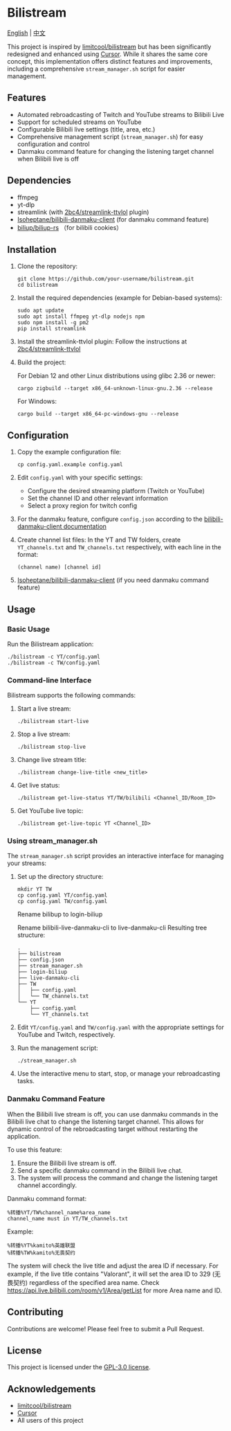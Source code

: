 # Bilistream

[English](README.md) | [中文](README.zh_CN.md)

This project is inspired by [limitcool/bilistream](https://github.com/limitcool/bilistream) but has been significantly redesigned and enhanced using [Cursor](https://www.cursor.com/). While it shares the same core concept, this implementation offers distinct features and improvements, including a comprehensive `stream_manager.sh` script for easier management.

## Features

- Automated rebroadcasting of Twitch and YouTube streams to Bilibili Live
- Support for scheduled streams on YouTube
- Configurable Bilibili live settings (title, area, etc.)
- Comprehensive management script (`stream_manager.sh`) for easy configuration and control
- Danmaku command feature for changing the listening target channel when Bilibili live is off

## Dependencies

- ffmpeg
- yt-dlp
- streamlink (with [2bc4/streamlink-ttvlol](https://github.com/2bc4/streamlink-ttvlol) plugin)
- [Isoheptane/bilibili-danmaku-client](https://github.com/Isoheptane/bilibili-live-danmaku-cli) (for danmaku command feature)
- [biliup/biliup-rs](https://github.com/biliup/biliup-rs) （for bilibili cookies）

## Installation

1. Clone the repository:

   ```
   git clone https://github.com/your-username/bilistream.git
   cd bilistream
   ```
2. Install the required dependencies (example for Debian-based systems):

   ```
   sudo apt update
   sudo apt install ffmpeg yt-dlp nodejs npm
   sudo npm install -g pm2
   pip install streamlink
   ```
3. Install the streamlink-ttvlol plugin:
   Follow the instructions at [2bc4/streamlink-ttvlol](https://github.com/2bc4/streamlink-ttvlol)
4. Build the project:

   For Debian 12 and other Linux distributions using glibc 2.36 or newer:

   ```
   cargo zigbuild --target x86_64-unknown-linux-gnu.2.36 --release
   ```

   For Windows:

   ```
   cargo build --target x86_64-pc-windows-gnu --release
   ```

## Configuration

1. Copy the example configuration file:

   ```
   cp config.yaml.example config.yaml
   ```
2. Edit `config.yaml` with your specific settings:

   - Configure the desired streaming platform (Twitch or YouTube)
   - Set the channel ID and other relevant information
   - Select a proxy region for twitch config
3. For the danmaku feature, configure `config.json` according to the [bilibili-danmaku-client documentation](https://github.com/Isoheptane/bilibili-live-danmaku-cli)
4. Create channel list files:
   In the YT and TW folders, create `YT_channels.txt` and `TW_channels.txt` respectively, with each line in the format:

   ```
   (channel name) [channel id]
   ```
5. [Isoheptane/bilibili-danmaku-client](https://github.com/Isoheptane/bilibili-live-danmaku-cli) (if you need danmaku command feature)

## Usage

### Basic Usage

Run the Bilistream application:

```
./bilistream -c YT/config.yaml
./bilistream -c TW/config.yaml
```

### Command-line Interface

Bilistream supports the following commands:

1. Start a live stream:

   ```
   ./bilistream start-live
   ```
2. Stop a live stream:

   ```
   ./bilistream stop-live
   ```
3. Change live stream title:

   ```
   ./bilistream change-live-title <new_title>
   ```
4. Get live status:

   ```
   ./bilistream get-live-status YT/TW/bilibili <Channel_ID/Room_ID>
   ```
5. Get YouTube live topic:

   ```
   ./bilistream get-live-topic YT <Channel_ID>
   ```

### Using stream_manager.sh

The `stream_manager.sh` script provides an interactive interface for managing your streams:

1. Set up the directory structure:

   ```
   mkdir YT TW
   cp config.yaml YT/config.yaml
   cp config.yaml TW/config.yaml
   ```

   Rename bilibup to login-biliup

   Rename bilibili-live-danmaku-cli to live-danmaku-cli
   Resulting tree structure:

   ```
   .
   ├── bilistream
   ├── config.json
   ├── stream_manager.sh
   ├── login-biliup
   ├── live-danmaku-cli
   ├── TW
   │   ├── config.yaml
   │   └── TW_channels.txt
   └── YT
       ├── config.yaml
       └── YT_channels.txt
   ```
2. Edit `YT/config.yaml` and `TW/config.yaml` with the appropriate settings for YouTube and Twitch, respectively.
3. Run the management script:

   ```
   ./stream_manager.sh
   ```
4. Use the interactive menu to start, stop, or manage your rebroadcasting tasks.

### Danmaku Command Feature

When the Bilibili live stream is off, you can use danmaku commands in the Bilibili live chat to change the listening target channel. This allows for dynamic control of the rebroadcasting target without restarting the application.

To use this feature:

1. Ensure the Bilibili live stream is off.
2. Send a specific danmaku command in the Bilibili live chat.
3. The system will process the command and change the listening target channel accordingly.

Danmaku command format:

```
%转播%YT/TW%channel_name%area_name
channel_name must in YT/TW_channels.txt
```

Example:

```
%转播%YT%kamito%英雄联盟
%转播%TW%kamito%无畏契约
```

The system will check the live title and adjust the area ID if necessary. For example, if the live title contains "Valorant", it will set the area ID to 329 (无畏契约) regardless of the specified area name. Check https://api.live.bilibili.com/room/v1/Area/getList for more Area name and ID.

## Contributing

Contributions are welcome! Please feel free to submit a Pull Request.

## License

This project is licensed under the [GPL-3.0 license](LICENSE).

## Acknowledgements

- [limitcool/bilistream](https://github.com/limitcool/bilistream)
- [Cursor](https://www.cursor.com/)
- All users of this project
